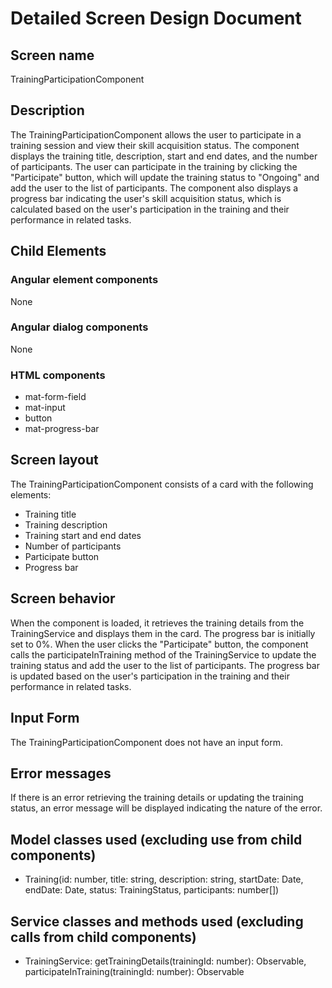 # Detailed Screen Design Document
## Screen name
TrainingParticipationComponent
## Description
The TrainingParticipationComponent allows the user to participate in a training session and view their skill acquisition status. The component displays the training title, description, start and end dates, and the number of participants. The user can participate in the training by clicking the "Participate" button, which will update the training status to "Ongoing" and add the user to the list of participants. The component also displays a progress bar indicating the user's skill acquisition status, which is calculated based on the user's participation in the training and their performance in related tasks.
## Child Elements
### Angular element components
None
### Angular dialog components
None
### HTML components
- mat-form-field
- mat-input
- button
- mat-progress-bar
## Screen layout
The TrainingParticipationComponent consists of a card with the following elements:
- Training title
- Training description
- Training start and end dates
- Number of participants
- Participate button
- Progress bar
## Screen behavior
When the component is loaded, it retrieves the training details from the TrainingService and displays them in the card. The progress bar is initially set to 0%. When the user clicks the "Participate" button, the component calls the participateInTraining method of the TrainingService to update the training status and add the user to the list of participants. The progress bar is updated based on the user's participation in the training and their performance in related tasks.
## Input Form
The TrainingParticipationComponent does not have an input form.
## Error messages
If there is an error retrieving the training details or updating the training status, an error message will be displayed indicating the nature of the error.
## Model classes used (excluding use from child components)
- Training(id: number, title: string, description: string, startDate: Date, endDate: Date, status: TrainingStatus, participants: number[])
## Service classes and methods used (excluding calls from child components)
- TrainingService: getTrainingDetails(trainingId: number): Observable<Training>, participateInTraining(trainingId: number): Observable<Training>